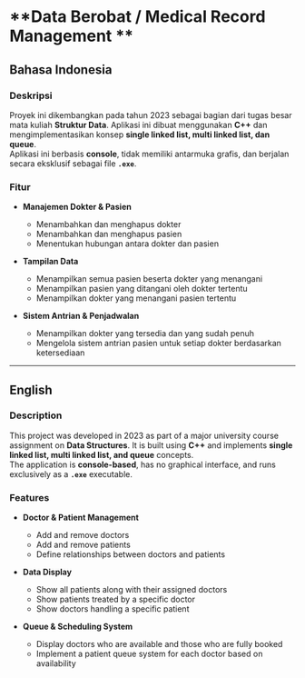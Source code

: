 # **Data Berobat / Medical Record Management **

## **Bahasa Indonesia**

### **Deskripsi**
Proyek ini dikembangkan pada tahun 2023 sebagai bagian dari tugas besar mata kuliah **Struktur Data**. Aplikasi ini dibuat menggunakan **C++** dan mengimplementasikan konsep **single linked list, multi linked list, dan queue**.  
Aplikasi ini berbasis **console**, tidak memiliki antarmuka grafis, dan berjalan secara eksklusif sebagai file **`.exe`**.

### **Fitur**
- **Manajemen Dokter & Pasien**  
  - Menambahkan dan menghapus dokter  
  - Menambahkan dan menghapus pasien  
  - Menentukan hubungan antara dokter dan pasien  

- **Tampilan Data**  
  - Menampilkan semua pasien beserta dokter yang menangani  
  - Menampilkan pasien yang ditangani oleh dokter tertentu  
  - Menampilkan dokter yang menangani pasien tertentu  

- **Sistem Antrian & Penjadwalan**  
  - Menampilkan dokter yang tersedia dan yang sudah penuh  
  - Mengelola sistem antrian pasien untuk setiap dokter berdasarkan ketersediaan  

---

## **English**

### **Description**
This project was developed in 2023 as part of a major university course assignment on **Data Structures**. It is built using **C++** and implements **single linked list, multi linked list, and queue** concepts.  
The application is **console-based**, has no graphical interface, and runs exclusively as a **`.exe`** executable.

### **Features**
- **Doctor & Patient Management**  
  - Add and remove doctors  
  - Add and remove patients  
  - Define relationships between doctors and patients  

- **Data Display**  
  - Show all patients along with their assigned doctors  
  - Show patients treated by a specific doctor  
  - Show doctors handling a specific patient  

- **Queue & Scheduling System**  
  - Display doctors who are available and those who are fully booked  
  - Implement a patient queue system for each doctor based on availability  
